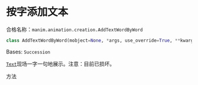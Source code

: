 # 按字添加文本

合格名称：`manim.animation.creation.AddTextWordByWord`

```py
class AddTextWordByWord(mobject=None, *args, use_override=True, **kwargs)
```

Bases: `Succession`

[`Text`]()现场一字一句地展示。注意：目前已损坏。

方法
